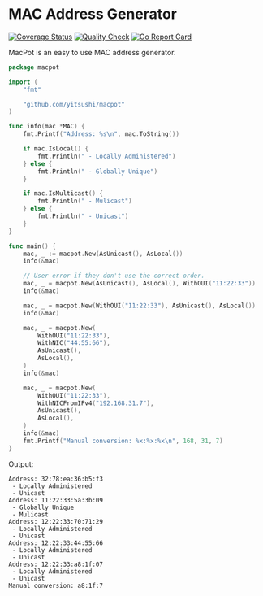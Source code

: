 # MAC Address Generator

[![Coverage Status](https://coveralls.io/repos/github/yitsushi/macpot/badge.svg)](https://coveralls.io/github/yitsushi/macpot)
[![Quality Check](https://github.com/yitsushi/macpot/actions/workflows/quality-check.yaml/badge.svg)](https://github.com/yitsushi/macpot/actions/workflows/quality-check.yaml)
[![Go Report Card](https://goreportcard.com/badge/github.com/yitsushi/macpot)](https://goreportcard.com/report/github.com/yitsushi/macpot)

MacPot is an easy to use MAC address generator.

```go
package macpot

import (
	"fmt"

 	"github.com/yitsushi/macpot"
)

func info(mac *MAC) {
	fmt.Printf("Address: %s\n", mac.ToString())

	if mac.IsLocal() {
		fmt.Println(" - Locally Administered")
	} else {
		fmt.Println(" - Globally Unique")
	}

	if mac.IsMulticast() {
		fmt.Println(" - Mulicast")
	} else {
		fmt.Println(" - Unicast")
	}
}

func main() {
	mac, _ := macpot.New(AsUnicast(), AsLocal())
	info(&mac)

	// User error if they don't use the correct order.
	mac, _ = macpot.New(AsUnicast(), AsLocal(), WithOUI("11:22:33"))
	info(&mac)

	mac, _ = macpot.New(WithOUI("11:22:33"), AsUnicast(), AsLocal())
	info(&mac)

	mac, _ = macpot.New(
		WithOUI("11:22:33"),
		WithNIC("44:55:66"),
		AsUnicast(),
		AsLocal(),
	)
	info(&mac)

	mac, _ = macpot.New(
		WithOUI("11:22:33"),
		WithNICFromIPv4("192.168.31.7"),
		AsUnicast(),
		AsLocal(),
	)
	info(&mac)
	fmt.Printf("Manual conversion: %x:%x:%x\n", 168, 31, 7)
}
```

Output:
```
Address: 32:78:ea:36:b5:f3
 - Locally Administered
 - Unicast
Address: 11:22:33:5a:3b:09
 - Globally Unique
 - Mulicast
Address: 12:22:33:70:71:29
 - Locally Administered
 - Unicast
Address: 12:22:33:44:55:66
 - Locally Administered
 - Unicast
Address: 12:22:33:a8:1f:07
 - Locally Administered
 - Unicast
Manual conversion: a8:1f:7
```
